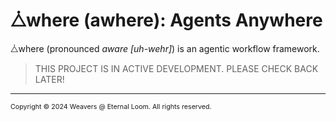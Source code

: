 # ⧊where (awhere): Agents Anywhere

⧊where (pronounced *aware [uh-wehr]*) is an agentic workflow framework.

> THIS PROJECT IS IN ACTIVE DEVELOPMENT. PLEASE CHECK BACK LATER!

---
<span style="font-size:8pt;">Copyright &copy; 2024 Weavers @ Eternal Loom. All rights reserved.</span>